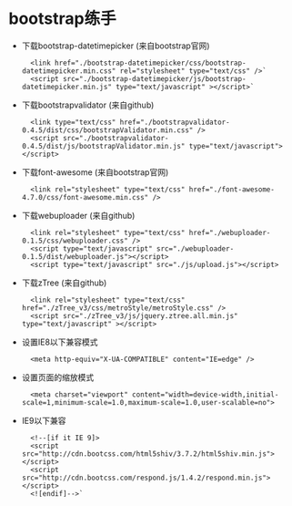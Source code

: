 <html lang="en"><head>
    <meta charset="UTF-8">
    <title></title>
</head>
<body marginheight="0"><h1>bootstrap练手</h1>
<ul>
<li>下载bootstrap-datetimepicker (来自bootstrap官网)<pre><code>  &lt;link href="./bootstrap-datetimepicker/css/bootstrap-datetimepicker.min.css" rel="stylesheet" type="text/css" /&gt;`
  &lt;script src="./bootstrap-datetimepicker/js/bootstrap-datetimepicker.min.js" type="text/javascript" &gt;&lt;/script&gt;`</code></pre>
</li>
<li>下载bootstrapvalidator (来自github)<pre><code>  &lt;link type="text/css" href="./bootstrapvalidator-0.4.5/dist/css/bootstrapValidator.min.css" /&gt;
  &lt;script src="./bootstrapvalidator-0.4.5/dist/js/bootstrapValidator.min.js" type="text/javascript"&gt;&lt;/script&gt;</code></pre>
</li>
<li>下载font-awesome (来自bootstrap官网)<pre><code>  &lt;link rel="stylesheet" type="text/css" href="./font-awesome-4.7.0/css/font-awesome.min.css" /&gt;</code></pre>
</li>
<li>下载webuploader (来自github)<pre><code>  &lt;link rel="stylesheet" type="text/css" href="./webuploader-0.1.5/css/webuploader.css" /&gt;
  &lt;script type="text/javascript" src="./webuploader-0.1.5/dist/webuploader.js"&gt;&lt;/script&gt;
  &lt;script type="text/javascript" src="./js/upload.js"&gt;&lt;/script&gt;</code></pre>
</li>
<li>下载zTree (来自github)<pre><code>  &lt;link rel="stylesheet" type="text/css" href="./zTree_v3/css/metroStyle/metroStyle.css" /&gt;
  &lt;script src="./zTree_v3/js/jquery.ztree.all.min.js" type="text/javascript" &gt;&lt;/script&gt;</code></pre>
</li>
<li>设置IE8以下兼容模式<pre><code>  &lt;meta http-equiv="X-UA-COMPATIBLE" content="IE=edge" /&gt;</code></pre>
</li>
<li>设置页面的缩放模式<pre><code>  &lt;meta charset="viewport" content="width=device-width,initial-scale=1,minimum-scale=1.0,maximum-scale=1.0,user-scalable=no"&gt;</code></pre>
</li>
<li>IE9以下兼容<pre><code>  &lt;!--[if it IE 9]&gt;
  &lt;script src="http://cdn.bootcss.com/html5shiv/3.7.2/html5shiv.min.js"&gt;&lt;/script&gt;
  &lt;script src="http://cdn.bootcss.com/respond.js/1.4.2/respond.min.js"&gt;&lt;/script&gt;
  &lt;![endif]--&gt;`</code></pre>
</li>
</ul>
</body></html>
